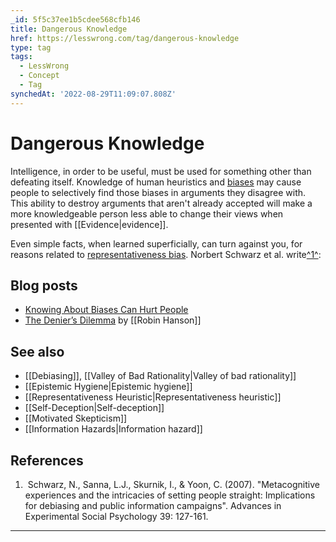 ```yaml
---
_id: 5f5c37ee1b5cdee568cfb146
title: Dangerous Knowledge
href: https://lesswrong.com/tag/dangerous-knowledge
type: tag
tags:
  - LessWrong
  - Concept
  - Tag
synchedAt: '2022-08-29T11:09:07.808Z'
---
```

# Dangerous Knowledge

Intelligence, in order to be useful, must be used for something other than defeating itself. Knowledge of human heuristics and [biases](https://wiki.lesswrong.com/wiki/biases) may cause people to selectively find those biases in arguments they disagree with. This ability to destroy arguments that aren't already accepted will make a more knowledgeable person less able to change their views when presented with [[Evidence|evidence]].

Even simple facts, when learned superficially, can turn against you, for reasons related to [representativeness bias](https://wiki.lesswrong.com/wiki/representativeness_bias). Norbert Schwarz et al. write[^1^](#fn1):

## Blog posts

- [Knowing About Biases Can Hurt People](http://lesswrong.com/lw/he/knowing_about_biases_can_hurt_people/)
- [The Denier’s Dilemma](http://www.overcomingbias.com/2007/09/the-deniers-con.html) by [[Robin Hanson]]

## See also

- [[Debiasing]], [[Valley of Bad Rationality|Valley of bad rationality]]
- [[Epistemic Hygiene|Epistemic hygiene]]
- [[Representativeness Heuristic|Representativeness heuristic]]
- [[Self-Deception|Self-deception]]
- [[Motivated Skepticism]]
- [[Information Hazards|Information hazard]]

## References

1.   Schwarz, N., Sanna, L.J., Skurnik, I., & Yoon, C. (2007). "Metacognitive experiences and the intricacies of setting people straight: Implications for debiasing and public information campaigns". Advances in Experimental Social Psychology 39: 127-161.

* * *